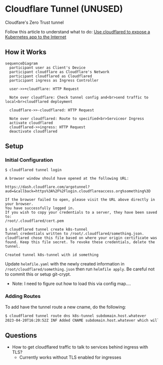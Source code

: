 # Cloudflare Tunnel (UNUSED)

Cloudfare's Zero Trust tunnel

Follow this article to understand what to do: [Use cloudflared to expose a Kubernetes app to the Internet](https://developers.cloudflare.com/cloudflare-one/tutorials/many-cfd-one-tunnel/)

## How it Works

```mermaid
sequenceDiagram
  participant user as Client's Device
  participant cloudflare as Cloudflare's Network
  participant cloudflared as Cloudflared
  participant ingress as Ingress Controller

  user->>+cloudflare: HTTP Request

  Note over cloudflare: Check tunnel config and<br>send traffic to local<br>cloudflared deployment

  cloudflare->>-cloudflared: HTTP Request

  Note over cloudflared: Route to specified<br>Serviceor Ingress
  activate cloudflared
  cloudflared->>ingress: HTTP Request
  deactivate cloudflared
```

## Setup

### Initial Configuration

```shell
$ cloudflared tunnel login

A browser window should have opened at the following URL:

https://dash.cloudflare.com/argotunnel?aud=&callback=https%3A%2F%2Flogin.cloudflareaccess.org%something%3D

If the browser failed to open, please visit the URL above directly in your browser.
You have successfully logged in.
If you wish to copy your credentials to a server, they have been saved to:
/root/.cloudflared/cert.pem

$ cloudflared tunnel create k8s-tunnel
Tunnel credentials written to /root/.cloudflared/something.json. cloudflared chose this file based on where your origin certificate was found. Keep this file secret. To revoke these credentials, delete the tunnel.

Created tunnel k8s-tunnel with id something
```

Update `helmfile.yaml` with the newly created information in `/root/cloudflared/something.json` then run `helmfile apply`. Be careful not to commit this or setup git-crypt.

- Note: I need to figure out how to load this via config map....

### Adding Routes

To add have the tunnel route a new cname, do the following:

```sh
$ cloudflared tunnel route dns k8s-tunnel subdomain.host.whatever
2023-04-20T16:20:52Z INF Added CNAME subdomain.host.whatever which will route to this tunnel tunnelID=<some tunnel id>
```

## Questions

- How to get cloudflared traffic to talk to services behind ingress with TLS?
  - Currently works without TLS enabled for ingresses
